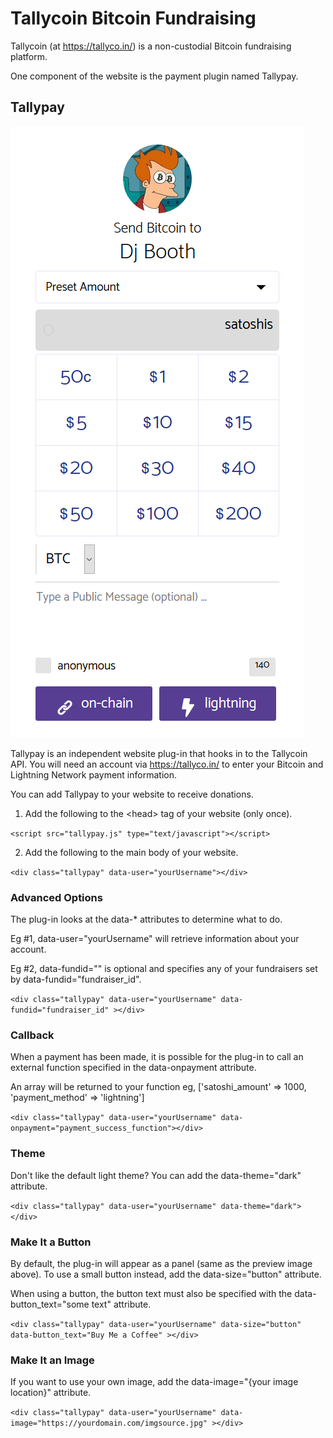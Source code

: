 # Tallycoin Bitcoin Fundraising

Tallycoin (at https://tallyco.in/) is a non-custodial Bitcoin fundraising platform.

One component of the website is the payment plugin named Tallypay.

## Tallypay

![Image of Tallypay](https://github.com/djbooth007/tallycoin/blob/master/img/tallypay.png)

Tallypay is an independent website plug-in that hooks in to the Tallycoin API. You will need an account via https://tallyco.in/ to enter your Bitcoin and Lightning Network payment information.

You can add Tallypay to your website to receive donations.

1. Add the following to the &lt;head&gt; tag of your website (only once).
  
`<script src="tallypay.js" type="text/javascript"></script>`
 
2. Add the following to the main body of your website.

`<div class="tallypay" data-user="yourUsername"></div>`

### Advanced Options

The plug-in looks at the data-* attributes to determine what to do.

Eg #1, data-user="yourUsername" will retrieve information about your account.

Eg #2, data-fundid="" is optional and specifies any of your fundraisers set by data-fundid="fundraiser_id".

`<div class="tallypay" data-user="yourUsername" data-fundid="fundraiser_id" ></div>`

### Callback

When a payment has been made, it is possible for the plug-in to call an external function specified in the data-onpayment attribute.

An array will be returned to your function eg, ['satoshi_amount' => 1000, 'payment_method' => 'lightning']

`<div class="tallypay" data-user="yourUsername" data-onpayment="payment_success_function"></div>`

### Theme

Don't like the default light theme? You can add the data-theme="dark" attribute.

`<div class="tallypay" data-user="yourUsername" data-theme="dark"></div>`

### Make It a Button

By default, the plug-in will appear as a panel (same as the preview image above). To use a small button instead, add the data-size="button" attribute.

When using a button, the button text must also be specified with the data-button_text="some text" attribute.

`<div class="tallypay" data-user="yourUsername" data-size="button" data-button_text="Buy Me a Coffee" ></div>`

### Make It an Image

If you want to use your own image, add the data-image="{your image location}" attribute.

`<div class="tallypay" data-user="yourUsername" data-image="https://yourdomain.com/imgsource.jpg" ></div>`
